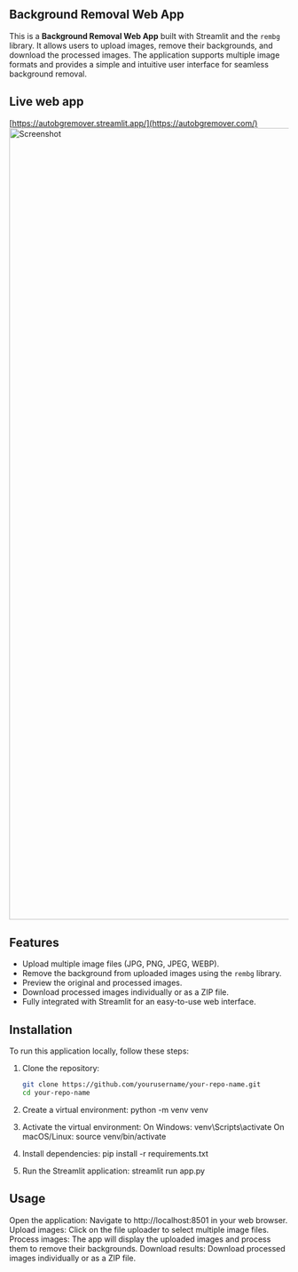 ## Background Removal Web App

This is a **Background Removal Web App** built with Streamlit and the `rembg` library. It allows users to upload images, remove their backgrounds, and download the processed images. The application supports multiple image formats and provides a simple and intuitive user interface for seamless background removal.

## Live web app
[https://autobgremover.streamlit.app/](https://autobgremover.com/)
<img width="1426" alt="Screenshot" src="https://github.com/user-attachments/assets/12535b4a-90e8-4d25-8afe-c7673b5ba146">


## Features

- Upload multiple image files (JPG, PNG, JPEG, WEBP).
- Remove the background from uploaded images using the `rembg` library.
- Preview the original and processed images.
- Download processed images individually or as a ZIP file.
- Fully integrated with Streamlit for an easy-to-use web interface.

## Installation

To run this application locally, follow these steps:

1. Clone the repository:

   ```bash
   git clone https://github.com/yourusername/your-repo-name.git
   cd your-repo-name
   
2. Create a virtual environment:
   python -m venv venv

3. Activate the virtual environment:
   On Windows:
   venv\Scripts\activate
   On macOS/Linux:
   source venv/bin/activate

4. Install dependencies:
   pip install -r requirements.txt

5. Run the Streamlit application:
   streamlit run app.py

## Usage
Open the application: Navigate to http://localhost:8501 in your web browser.
Upload images: Click on the file uploader to select multiple image files.
Process images: The app will display the uploaded images and process them to remove their backgrounds.
Download results: Download processed images individually or as a ZIP file.
